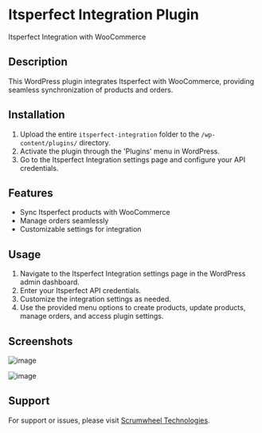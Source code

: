 # Itsperfect Integration Plugin

Itsperfect Integration with WooCommerce

## Description

This WordPress plugin integrates Itsperfect with WooCommerce, providing seamless synchronization of products and orders.

## Installation

1. Upload the entire `itsperfect-integration` folder to the `/wp-content/plugins/` directory.
2. Activate the plugin through the 'Plugins' menu in WordPress.
3. Go to the Itsperfect Integration settings page and configure your API credentials.

## Features

- Sync Itsperfect products with WooCommerce
- Manage orders seamlessly
- Customizable settings for integration

## Usage

1. Navigate to the Itsperfect Integration settings page in the WordPress admin dashboard.
2. Enter your Itsperfect API credentials.
3. Customize the integration settings as needed.
4. Use the provided menu options to create products, update products, manage orders, and access plugin settings.

## Screenshots

![image](https://github.com/himamshah/itsperfect/assets/109145679/f9399540-0f8f-486b-8638-9690e31011e7)

![image](https://github.com/himamshah/itsperfect/assets/109145679/20cce677-ab77-46bd-b715-612b81d83ed9)


## Support

For support or issues, please visit [Scrumwheel Technologies](http://scrumwheel.com/).

